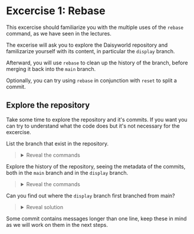 # Excercise 1: Rebase

This excercise should familiarize you with the multiple uses of the `rebase` command, as we have seen in the lectures.

The excerise will ask you to explore the Daisyworld repository and familizarize yourself with its content, in particular the `display` branch.

Afterward, you will use `rebase` to clean up the history of the branch, before merging it back into the `main` branch.

Optionally, you can try using `rebase` in conjunction with `reset` to split a commit.

## Explore the repository

Take some time to explore the repository and it's commits. If you want you can try to understand what the code does but it's not necessary for the excercise.

List the branch that exist in the repository.

> <details><summary>Reveal the commands</summary>
>
> `git branch --list` (or just `git branch`) will list all the branches that are present in the local repository.
>
>Since we just cloned the repository, some branches are still only on the remote repository. You can see remote branches with the `--remote` or all branches with
>
>```bash
>git branch --all
>```
>
></details>

Explore the history of the repository, seeing the metadata of the commits, both in the `main` branch and in the `display` branch.

><details><summary>Reveal the commands</summary>
>
>To explore the history of the repository you can you the `git log` command.
>
>To change to the `display` branch you can use:
>
>```bash
>git switch display
>```
>
>This branch doesn't exists locally, but the name matches a remote branch. Git will behave as expected:
>
>```text
>Branch 'display' set up to track remote branch 'display' from 'origin'.
>Switched to a new branch 'display'
>```
>
></details>

Can you find out where the `display` branch first branched from main?

><details><summary>Reveal solution</summary>
>
>The two branches diverged after the commit:
>
>```text
>* 81ba2ab Add daisies spreading step
>```
>
>You can find this out by comparing the commit history of the two branches.
>
>A visual way to do it is with:
>
>```bash
>git log --graph --oneline --all
>```
>
>Which will print something similar to:
>
>```text
>...
>* f37ebaf Add print method to World
>* ceedb39 Add ostream operator
>| * bbff9d4 (origin/main, origin/HEAD, main) Add simulation steps
>|/
>* 81ba2ab Add daisies spreading step
>* 22dbd28 Add build folder to gitignore and remove it
>...
>```
>
>In which you can see the branching point.
>
></details>

Some commit contains messages longer than one line, keep these in mind as we will work on them in the next steps.
